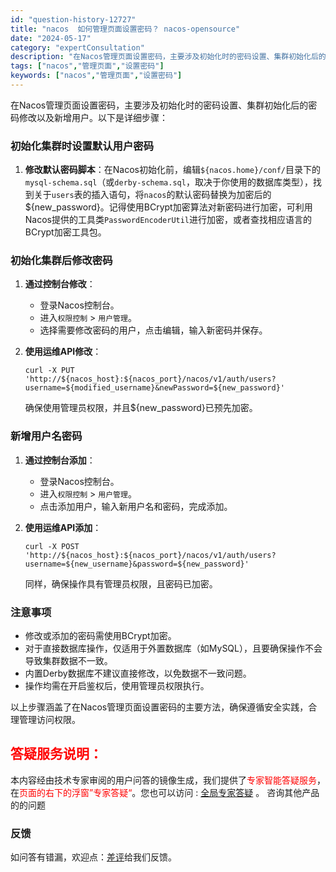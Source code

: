 ```yaml
---
id: "question-history-12727"
title: "nacos  如何管理页面设置密码？ nacos-opensource"
date: "2024-05-17"
category: "expertConsultation"
description: "在Nacos管理页面设置密码，主要涉及初始化时的密码设置、集群初始化后的密码修改以及新增用户。以下是详细步骤：### 初始化集群时设置默认用户密码1. **修改默认密码脚本**：在Nacos初始化前，编辑`$nacos.home/conf/`目录下的`mysql-schema.sql`（或`derb"
tags: ["nacos","管理页面","设置密码"]
keywords: ["nacos","管理页面","设置密码"]
---
```


在Nacos管理页面设置密码，主要涉及初始化时的密码设置、集群初始化后的密码修改以及新增用户。以下是详细步骤：

### 初始化集群时设置默认用户密码
1. **修改默认密码脚本**：在Nacos初始化前，编辑`${nacos.home}/conf/`目录下的`mysql-schema.sql`（或`derby-schema.sql`，取决于你使用的数据库类型），找到关于`users`表的插入语句，将`nacos`的默认密码替换为加密后的${new_password}。记得使用BCrypt加密算法对新密码进行加密，可利用Nacos提供的工具类`PasswordEncoderUtil`进行加密，或者查找相应语言的BCrypt加密工具包。

### 初始化集群后修改密码
1. **通过控制台修改**：
   - 登录Nacos控制台。
   - 进入`权限控制` > `用户管理`。
   - 选择需要修改密码的用户，点击编辑，输入新密码并保存。

2. **使用运维API修改**：
   ```shell
   curl -X PUT 'http://${nacos_host}:${nacos_port}/nacos/v1/auth/users?username=${modified_username}&newPassword=${new_password}'
   ```
   确保使用管理员权限，并且${new_password}已预先加密。

### 新增用户名密码
1. **通过控制台添加**：
   - 登录Nacos控制台。
   - 进入`权限控制` > `用户管理`。
   - 点击添加用户，输入新用户名和密码，完成添加。

2. **使用运维API添加**：
   ```shell
   curl -X POST 'http://${nacos_host}:${nacos_port}/nacos/v1/auth/users?username=${new_username}&password=${new_password}'
   ```
   同样，确保操作具有管理员权限，且密码已加密。

### 注意事项
- 修改或添加的密码需使用BCrypt加密。
- 对于直接数据库操作，仅适用于外置数据库（如MySQL），且要确保操作不会导致集群数据不一致。
- 内置Derby数据库不建议直接修改，以免数据不一致问题。
- 操作均需在开启鉴权后，使用管理员权限执行。

以上步骤涵盖了在Nacos管理页面设置密码的主要方法，确保遵循安全实践，合理管理访问权限。
## <font color="#FF0000">答疑服务说明：</font> 

本内容经由技术专家审阅的用户问答的镜像生成，我们提供了<font color="#FF0000">专家智能答疑服务</font>，在<font color="#FF0000">页面的右下的浮窗”专家答疑“</font>。您也可以访问 : [全局专家答疑](https://opensource.alibaba.com/chatBot) 。 咨询其他产品的的问题

### 反馈
如问答有错漏，欢迎点：[差评](https://ai.nacos.io/user/feedbackByEnhancerGradePOJOID?enhancerGradePOJOId=13868)给我们反馈。
